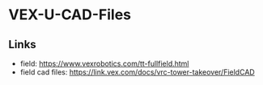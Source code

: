 # VEX-U-CAD-Files

## Links
* field: https://www.vexrobotics.com/tt-fullfield.html
* field cad files: https://link.vex.com/docs/vrc-tower-takeover/FieldCAD
